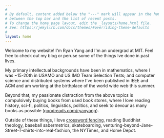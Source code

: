 ```yaml
---
#
# By default, content added below the "---" mark will appear in the home page
# between the top bar and the list of recent posts.
# To change the home page layout, edit the _layouts/home.html file.
# See: https://jekyllrb.com/docs/themes/#overriding-theme-defaults
#
layout: home
---
```


Welcome to my website! I'm Ryan Yang and I'm an undergrad at MIT. Feel free to check out my blog or peruse some of the things Ive done in past lives.

My primary intellectual backgrounds have been in mathematics, where I was ~15-20th in USAMO and US IMO Team Selection Tests; and computer science and distributed systems where I've been published in IEEE and ACM and am working at the birthplace of the world wide web this summer.

Beyond that, my passionate distraction from the above topics is compulsively buying books from used book stores, where I love reading history, sci-fi, politics, linguistics, politics, and seek to devour as many books as possible ([goodreads.com/ryanyang](goodreads.com/ryanyang)).

Outside of these things, I love [crossword fencing](https://downforacross.com/), reading Buddhist theology, baseball sabermetrics, skateboarding, venturing-beyond-Jane-Street-T-shirts-into-real-fashion, the NYTimes, and Home Depot.